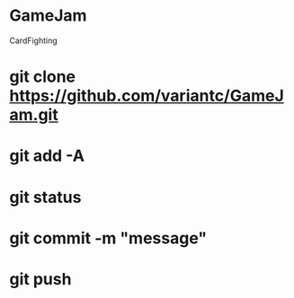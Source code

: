 # GameJam
CardFighting

# git clone https://github.com/variantc/GameJam.git
# git add -A
# git status
# git commit -m "message"
# git push

